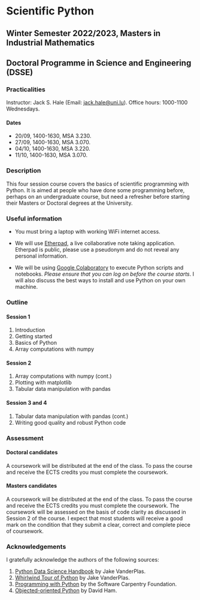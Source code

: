 # Scientific Python
## Winter Semester 2022/2023, Masters in Industrial Mathematics
## Doctoral Programme in Science and Engineering (DSSE)

### Practicalities

Instructor: Jack S. Hale (Email: [jack.hale@uni.lu](mailto:jack.hale@uni.lu)).
Office hours: 1000-1100 Wednesdays.

#### Dates
* 20/09, 1400-1630, MSA 3.230.
* 27/09, 1400-1630, MSA 3.070.
* 04/10, 1400-1630, MSA 3.220.
* 11/10, 1400-1630, MSA 3.070.

### Description

This four session course covers the basics of scientific programming with Python.
It is aimed at people who have done some programming before, perhaps on an
undergraduate course, but need a refresher before starting their Masters or
Doctoral degrees at the University.

### Useful information

* You must bring a laptop with working WiFi internet access.

* We will use [Etherpad](https://pad.carpentries.org/spul2022), a live
  collaborative note taking application. Etherpad is public, please use a
  pseudonym and do not reveal any personal information.

* We will be using [Google Colaboratory](https://colab.research.google.com) to
  execute Python scripts and notebooks. *Please ensure that you can log on
  before the course starts*. I will also discuss the best ways to install and
  use Python on your own machine.

### Outline

#### Session 1

1. Introduction
2. Getting started
3. Basics of Python
4. Array computations with numpy

#### Session 2

1. Array computations with numpy (cont.)
2. Plotting with matplotlib
3. Tabular data manipulation with pandas

#### Session 3 and 4

1. Tabular data manipulation with pandas (cont.)
2. Writing good quality and robust Python code

### Assessment

#### Doctoral candidates

A coursework will be distributed at the end of the class. To pass the course and
receive the ECTS credits you must complete the coursework.

#### Masters candidates

A coursework will be distributed at the end of the class. To pass the course
and receive the ECTS credits you must complete the coursework. The coursework
will be assessed on the basis of code clarity as discussed in Session 2 of the
course. I expect that most students will receive a good mark on the condition
that they submit a clear, correct and complete piece of coursework.

### Acknowledgements

I gratefully acknowledge the authors of the following sources:

1. [Python Data Science Handbook](https://github.com/jakevdp/PythonDataScienceHandbook) by Jake VanderPlas.
2. [Whirlwind Tour of Python](https://github.com/jakevdp/WhirlwindTourOfPython) by Jake VanderPlas.
3. [Programming with Python](https://swcarpentry.github.io/python-novice-inflammation/) by the Software Carpentry Foundation.
4. [Objected-oriented Python](https://object-oriented-python.github.io) by David Ham.
